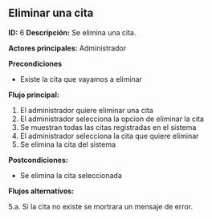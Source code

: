 ## Eliminar una cita
**ID:** 6 **Descripción:** Se elimina una cita.

**Actores principales:** Administrador

**Precondiciones**
  * Existe la cita que vayamos a eliminar

**Flujo principal:**
  1. El administrador quiere eliminar una cita
  2. El administrador selecciona la opcion de eliminar la cita
  3. Se muestran todas las citas registradas en el sistema
  4. El administrador selecciona la cita que quiere eliminar
  5. Se elimina la cita del sistema

**Postcondiciones:**
  * Se elimina la cita seleccionada

**Flujos alternativos:** 

5.a. Si la cita no existe se mortrara un mensaje de error.
